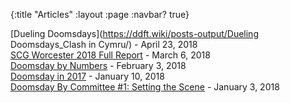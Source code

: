 {:title "Articles"
 :layout :page
 :navbar? true}


[Dueling Doomsdays](https://ddft.wiki/posts-output/Dueling Doomsdays_Clash in Cymru/)  - April 23, 2018  
[SCG Worcester 2018 Full Report](/posts-output/SCG_Worcester_Report/) - March 6, 2018  
[Doomsday by Numbers](https://ddft.wiki/posts-output/DDStatistics-001/) - February 3, 2018  
[Doomsday in 2017](https://ddft.wiki/posts-output/DD_2017/) - January 10, 2018  
[Doomsday By Committee #1: Setting the Scene](https://ddft.wiki/posts-output/DDBC-001/) - January 3, 2018  
